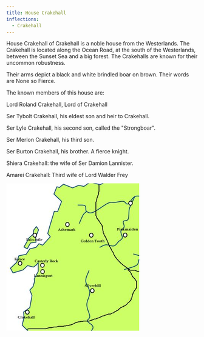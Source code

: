 ```yaml
---
title: House Crakehall
inflections:
  - Crakehall
---
```


House Crakehall of Crakehall is a noble house from the Westerlands. The Crakehall is located along the Ocean Road, at the south of the Westerlands, between the Sunset Sea and a big forest. The Crakehalls are known for their uncommon robustness.

Their arms depict a black and white brindled boar on brown. Their words are None so Fierce.

The known members of this house are:

Lord Roland Crakehall, Lord of Crakehall

Ser Tybolt Crakehall, his eldest son and heir to Crakehall.

Ser Lyle Crakehall, his second son, called the "Strongboar".

Ser Merlon Crakehall, his third son.

Ser Burton Crakehall, his brother. A fierce knight.

Shiera Crakehall: the wife of Ser Damion Lannister.

Amarei Crakehall: Third wife of Lord Walder Frey

![Image](images/000014.jpg)


